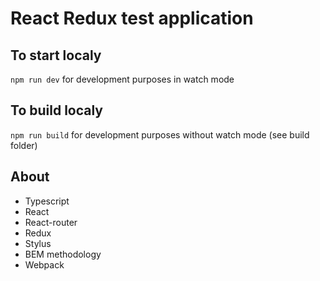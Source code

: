 # React Redux test application

## To start localy
```npm run dev``` for development purposes in watch mode

## To build localy
```npm run build``` for development purposes without watch mode (see build folder)

## About

- Typescript
- React
- React-router
- Redux
- Stylus
- BEM methodology
- Webpack